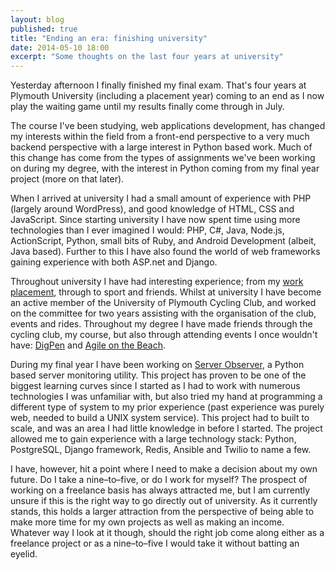 ```yaml
---
layout: blog
published: true
title: "Ending an era: finishing university"
date: 2014-05-10 18:00
excerpt: "Some thoughts on the last four years at university"
---
```


Yesterday afternoon I finally finished my final exam. That's four years at Plymouth University (including a placement year) coming to an end as I now play the waiting game until my results finally come through in July.

The course I've been studying, web applications development, has changed my interests within the field from a front-end perspective to a very much backend perspective with a large interest in Python based work. Much of this change has come from the types of assignments we've been working on during my degree, with the interest in Python coming from my final year project (more on that later).

When I arrived at university I had a small amount of experience with PHP (largely around WordPress), and good knowledge of HTML, CSS and JavaScript. Since starting university I have now spent time using more technologies than I ever imagined I would: PHP, C#, Java, Node.js, ActionScript, Python, small bits of Ruby, and Android Development (albeit, Java based). Further to this I have also found the world of web frameworks gaining experience with both ASP.net and Django.

Throughout university I have had interesting experience; from my [work placement](/notebook/2013/07/placement-year-in-review/ "Placement year review"), through to sport and friends. Whilst at university I have become an active member of the University of Plymouth Cycling Club, and worked on the committee for two years assisting with the organisation of the club, events and rides. Throughout my degree I have made friends through the cycling club, my course, but also through attending events I once wouldn't have: [Dig](/notebook/2012/09/digpen-v-a-students-notes/ "My experience of the fifth DigPen")[Pen](/notebook/2013/03/digpen-vi/ "My experience of the sixth DigPen") and [Agile on the Beach](/notebook/2013/09/agile-on-the-beach-2013/ "My experiences from Agile on the Beech 2013").

During my final year I have been working on [Server Observer](https://serverapp.io "Simple Server Monitoring"), a Python based server monitoring utility. This project has proven to be one of the biggest learning curves since I started as I had to work with numerous technologies I was unfamiliar with, but also tried my hand at programming a different type of system to my prior experience (past experience was purely web, needed to build a UNIX system service). This project had to built to scale, and was an area I had little knowledge in before I started. The project allowed me to gain experience with a large technology stack: Python, PostgreSQL, Django framework, Redis, Ansible and Twilio to name a few.

I have, however, hit a point where I need to make a decision about my own future. Do I take a nine–to–five, or do I work for myself? The prospect of working on a freelance basis has always attracted me, but I am currently unsure if this is the right way to go directly out of university. As it currently stands, this holds a larger attraction from the perspective of being able to make more time for my own projects as well as making an income. Whatever way I look at it though, should the right job come along either as a freelance project or as a nine–to–five I would take it without batting an eyelid.

